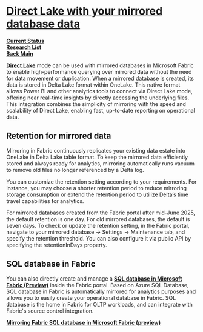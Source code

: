 # **[Direct Lake with your mirrored database data](https://learn.microsoft.com/en-us/fabric/database/mirrored-database/overview#direct-lake-with-your-mirrored-database-data)**

**[Current Status](../../../a_status/current_tasks.md)**\
**[Research List](../../research_list.md)**\
**[Back Main](../../../README.md)**

**[Direct Lake](https://learn.microsoft.com/en-us/fabric/fundamentals/direct-lake-overview)** mode can be used with mirrored databases in Microsoft Fabric to enable high-performance querying over mirrored data without the need for data movement or duplication. When a mirrored database is created, its data is stored in Delta Lake format within OneLake. This native format allows Power BI and other analytics tools to connect via Direct Lake mode, offering near real-time insights by directly accessing the underlying files. This integration combines the simplicity of mirroring with the speed and scalability of Direct Lake, enabling fast, up-to-date reporting on operational data.

## Retention for mirrored data

Mirroring in Fabric continuously replicates your existing data estate into OneLake in Delta Lake table format. To keep the mirrored data efficiently stored and always ready for analytics, mirroring automatically runs vacuum to remove old files no longer referenced by a Delta log.

You can customize the retention setting according to your requirements. For instance, you may choose a shorter retention period to reduce mirroring storage consumption or extend the retention period to utilize Delta’s time travel capabilities for analytics.

For mirrored databases created from the Fabric portal after mid-June 2025, the default retention is one day. For old mirrored databases, the default is seven days. To check or update the retention setting, in the Fabric portal, navigate to your mirrored database -> Settings -> Maintenance tab, and specify the retention threshold. You can also configure it via public API by specifying the retentionInDays property.

## SQL database in Fabric

You can also directly create and manage a **[SQL database in Microsoft Fabric (Preview)](https://learn.microsoft.com/en-us/fabric/database/sql/overview)** inside the Fabric portal. Based on Azure SQL Database, SQL database in Fabric is automatically mirrored for analytics purposes and allows you to easily create your operational database in Fabric. SQL database is the home in Fabric for OLTP workloads, and can integrate with Fabric's source control integration.

**[Mirroring Fabric SQL database in Microsoft Fabric (preview)](https://learn.microsoft.com/en-us/fabric/database/sql/mirroring-overview?source=recommendations)**
